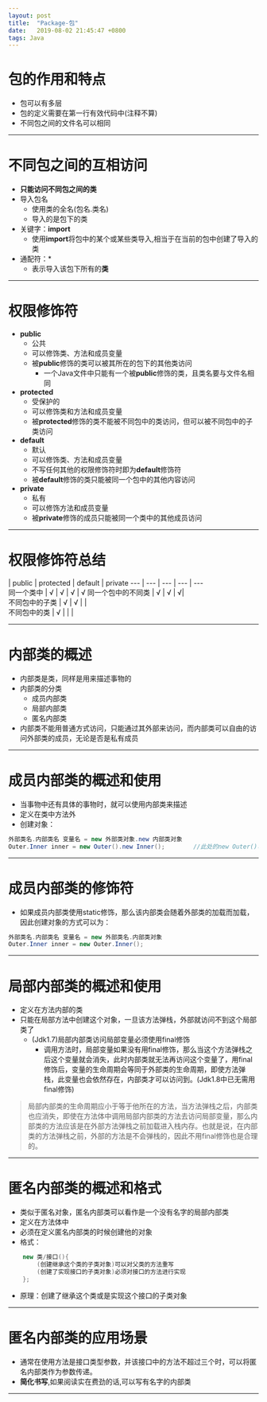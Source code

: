 ```yaml
---
layout: post
title:  "Package-包"
date:   2019-08-02 21:45:47 +0800
tags: Java
---
```

# 包的作用和特点
- 包可以有多层
- 包的定义需要在第一行有效代码中(注释不算)
- 不同包之间的文件名可以相同

---
# 不同包之间的互相访问
- **只能访问不同包之间的类**
- 导入包名
    - 使用类的全名(包名.类名)
    - 导入的是包下的类
- 关键字：**import**
    - 使用**import**将包中的某个或某些类导入,相当于在当前的包中创建了导入的类
- 通配符：*
    - 表示导入该包下所有的**类**

---
# 权限修饰符
- **public**
    - 公共
    - 可以修饰类、方法和成员变量
    - 被**public**修饰的类可以被其所在的包下的其他类访问
        - 一个Java文件中只能有一个被**public**修饰的类，且类名要与文件名相同
- **protected**
    - 受保护的
    - 可以修饰类和方法和成员变量
    - 被**protected**修饰的类不能被不同包中的类访问，但可以被不同包中的子类访问
- **default**
    - 默认
    - 可以修饰类、方法和成员变量
    - 不写任何其他的权限修饰符时即为**default**修饰符
    - 被**default**修饰的类只能被同一个包中的其他内容访问
- **private**
    - 私有
    - 可以修饰方法和成员变量
    - 被**private**修饰的成员只能被同一个类中的其他成员访问

---
# 权限修饰符总结
| public | protected | default | private
---      |   ---  |   ---     |   ---   |   ---  
同一个类中 | √ | √ | √ | √
同一个包中的不同类 | √ | √ | √|   
不同包中的子类 | √ | √ |  |  
不同包中的类 | √ |  |  |  


---
# 内部类的概述
- 内部类是类，同样是用来描述事物的
- 内部类的分类
    - 成员内部类
    - 局部内部类
    - 匿名内部类
- 内部类不能用普通方式访问，只能通过其外部来访问，而内部类可以自由的访问外部类的成员，无论是否是私有成员


---
# 成员内部类的概述和使用
- 当事物中还有具体的事物时，就可以使用内部类来描述
- 定义在类中方法外
- 创建对象：
```java
外部类名.内部类名 变量名 = new 外部类对象.new 内部类对象
Outer.Inner inner = new Outer().new Inner();        //此处的new Outer()可以看做是一个匿名对象
```

---
# 成员内部类的修饰符
- 如果成员内部类使用static修饰，那么该内部类会随着外部类的加载而加载，因此创建对象的方式可以为：
```java
外部类名.内部类名 变量名 = new 外部类名.内部类对象
Outer.Inner inner = new Outer.Inner();
```

---
# 局部内部类的概述和使用
- 定义在方法内部的类
- 只能在局部方法中创建这个对象，一旦该方法弹栈，外部就访问不到这个局部类了
    - (Jdk1.7)局部内部类访问局部变量必须使用final修饰
        - 调用方法时，局部变量如果没有用final修饰，那么当这个方法弹栈之后这个变量就会消失，此时内部类就无法再访问这个变量了，用final修饰后，变量的生命周期会等同于外部类的生命周期，即使方法弹栈，此变量也会依然存在，内部类才可以访问到。(Jdk1.8中已无需用final修饰)

> 局部内部类的生命周期应小于等于他所在的方法，当方法弹栈之后，内部类也应消失，即使在方法体中调用局部内部类的方法去访问局部变量，那么内部类的方法应该是在外部方法弹栈之前加载进入栈内存。也就是说，在内部类的方法弹栈之前，外部的方法是不会弹栈的，因此不用final修饰也是合理的。

---
# 匿名内部类的概述和格式
- 类似于匿名对象，匿名内部类可以看作是一个没有名字的局部内部类
- 定义在方法体中
- 必须在定义匿名内部类的时候创建他的对象
- 格式：
```java
	new 类/接口(){
		(创建继承这个类的子类对象)可以对父类的方法重写
		(创建了实现接口的子类对象)必须对接口的方法进行实现
	};
```
- 原理：创建了继承这个类或是实现这个接口的子类对象

---
# 匿名内部类的应用场景
- 通常在使用方法是接口类型参数，并该接口中的方法不超过三个时，可以将匿名内部类作为参数传递。
- **简化书写**,如果阅读实在费劲的话,可以写有名字的内部类


---
